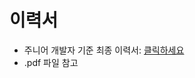 # 이력서
* 주니어 개발자 기준 최종 이력서: [클릭하세요](https://github.com/ruby-kim/ruby-kim/tree/61542062b75ab84b73f1653b470f2440031a43fd/resume)
* .pdf 파일 참고
